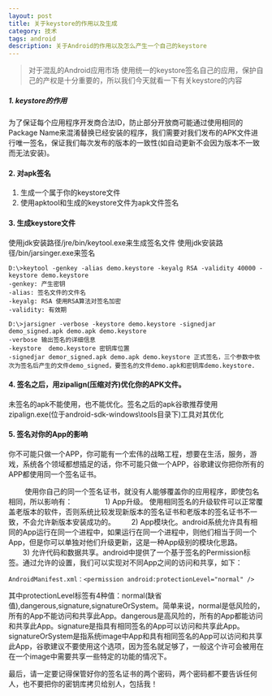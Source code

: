 ```yaml
---
layout: post
title: 关于keystore的作用以及生成
category: 技术
tags: android
description: 关于Android的作用以及怎么产生一个自己的keystore
---
```


> 对于混乱的Android应用市场 使用统一的keystore签名自己的应用，保护自己的产权是十分重要的，所以我们今天就看一下有关keystore的内容

##### 1. keystore的作用

为了保证每个应用程序开发商合法ID，防止部分开放商可能通过使用相同的Package Name来混淆替换已经安装的程序，我们需要对我们发布的APK文件进行唯一签名，保证我们每次发布的版本的一致性(如自动更新不会因为版本不一致而无法安装)。

#### 2. 对apk签名

1. 生成一个属于你的keystore文件
2. 使用apktool和生成的keystore文件为apk文件签名

#### 3. 生成keystore文件

使用jdk安装路径/jre/bin/keytool.exe来生成签名文件
使用jdk安装路径/bin/jarsinger.exe来签名

```
D:\>keytool -genkey -alias demo.keystore -keyalg RSA -validity 40000 -keystore demo.keystore
-genkey: 产生密钥
-alias: 签名文件的文件名
-keyalg: RSA 使用RSA算法对签名加密
-validity: 有效期

D:\>jarsigner -verbose -keystore demo.keystore -signedjar demo_signed.apk demo.apk demo.keystore
-verbose 输出签名的详细信息
-keystore  demo.keystore 密钥库位置
-signedjar demor_signed.apk demo.apk demo.keystore 正式签名，三个参数中依次为签名后产生的文件demo_signed，要签名的文件demo.apk和密钥库demo.keystore.
```

#### 4. 签名之后，用zipalign(压缩对齐)优化你的APK文件。

未签名的apk不能使用，也不能优化。签名之后的apk谷歌推荐使用zipalign.exe(位于android-sdk-windows\tools目录下)工具对其优化

#### 5. 签名对你的App的影响

你不可能只做一个APP，你可能有一个宏伟的战略工程，想要在生活，服务，游戏，系统各个领域都想插足的话，你不可能只做一个APP，谷歌建议你把你所有的APP都使用同一个签名证书。

　　 使用你自己的同一个签名证书，就没有人能够覆盖你的应用程序，即使包名相同，所以影响有：
　　 
　　1) App升级。 使用相同签名的升级软件可以正常覆盖老版本的软件，否则系统比较发现新版本的签名证书和老版本的签名证书不一致，不会允许新版本安装成功的。
　　2) App模块化。android系统允许具有相同的App运行在同一个进程中，如果运行在同一个进程中，则他们相当于同一个App，但是你可以单独对他们升级更新，这是一种App级别的模块化思路。
　　3) 允许代码和数据共享。android中提供了一个基于签名的Permission标签。通过允许的设置，我们可以实现对不同App之间的访问和共享，如下：

`AndroidManifest.xml：<permission android:protectionLevel="normal" />`

其中protectionLevel标签有4种值：normal(缺省值),dangerous,signature,signatureOrSystem。简单来说，normal是低风险的，所有的App不能访问和共享此App。dangerous是高风险的，所有的App都能访问和共享此App。signature是指具有相同签名的App可以访问和共享此App。signatureOrSystem是指系统image中App和具有相同签名的App可以访问和共享此App，谷歌建议不要使用这个选项，因为签名就足够了，一般这个许可会被用在在一个image中需要共享一些特定的功能的情况下。

最后，请一定要记得保管好你的签名证书的两个密码，两个密码都不要告诉任何人，也不要把你的密钥库拷贝给别人，包括我！
